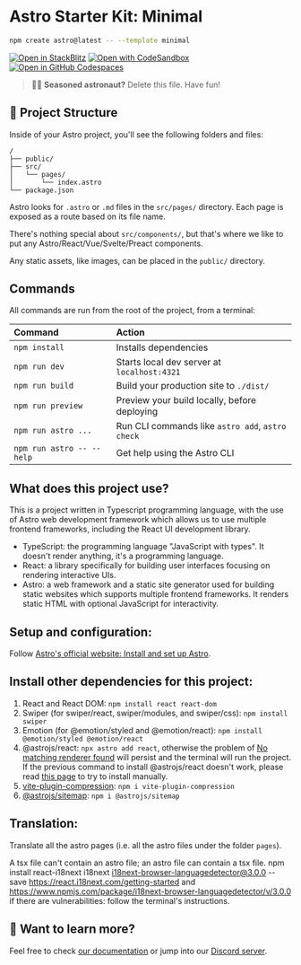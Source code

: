 # Astro Starter Kit: Minimal

```sh
npm create astro@latest -- --template minimal
```

[![Open in StackBlitz](https://developer.stackblitz.com/img/open_in_stackblitz.svg)](https://stackblitz.com/github/withastro/astro/tree/latest/examples/minimal)
[![Open with CodeSandbox](https://assets.codesandbox.io/github/button-edit-lime.svg)](https://codesandbox.io/p/sandbox/github/withastro/astro/tree/latest/examples/minimal)
[![Open in GitHub Codespaces](https://github.com/codespaces/badge.svg)](https://codespaces.new/withastro/astro?devcontainer_path=.devcontainer/minimal/devcontainer.json)

> 🧑‍🚀 **Seasoned astronaut?** Delete this file. Have fun!

## 🚀 Project Structure

Inside of your Astro project, you'll see the following folders and files:

```text
/
├── public/
├── src/
│   └── pages/
│       └── index.astro
└── package.json
```

Astro looks for `.astro` or `.md` files in the `src/pages/` directory. Each page is exposed as a route based on its file name.

There's nothing special about `src/components/`, but that's where we like to put any Astro/React/Vue/Svelte/Preact components.

Any static assets, like images, can be placed in the `public/` directory.

## Commands

All commands are run from the root of the project, from a terminal:

| Command                   | Action                                           |
| :------------------------ | :----------------------------------------------- |
| `npm install`             | Installs dependencies                            |
| `npm run dev`             | Starts local dev server at `localhost:4321`      |
| `npm run build`           | Build your production site to `./dist/`          |
| `npm run preview`         | Preview your build locally, before deploying     |
| `npm run astro ...`       | Run CLI commands like `astro add`, `astro check` |
| `npm run astro -- --help` | Get help using the Astro CLI                     |

## What does this project use?
This is a project written in Typescript programming language, with the use of Astro web development framework which allows us to use multiple frontend frameworks, including the React UI development library.
- TypeScript: the programming language "JavaScript with types". It doesn't render anything, it's a programming language.
- React: a library specifically for building user interfaces focusing on rendering interactive UIs.
- Astro: a web framework and a static site generator used for building static websites which supports multiple frontend frameworks. It renders static HTML with optional JavaScript for interactivity.

## Setup and configuration:
Follow [Astro's official website: Install and set up Astro](https://docs.astro.build/en/install-and-setup/).

## Install other dependencies for this project:
1. React and React DOM: `npm install react react-dom`
2. Swiper (for swiper/react, swiper/modules, and swiper/css): `npm install swiper`
3. Emotion (for @emotion/styled and @emotion/react): `npm install @emotion/styled @emotion/react`
4. @astrojs/react: `npx astro add react`, otherwise the problem of [No matching renderer found](https://docs.astro.build/en/reference/errors/no-matching-renderer/) will persist and the terminal will run the project. If the previous command to install @astrojs/react doesn't work, please read [this page](https://docs.astro.build/en/guides/integrations-guide/react/) to try to install manually.
5. [vite-plugin-compression](https://www.npmjs.com/package/vite-plugin-compression): `npm i vite-plugin-compression`
6. [@astrojs/sitemap](https://www.npmjs.com/package/@astrojs/sitemap): `npm i @astrojs/sitemap`

## Translation:
Translate all the astro pages (i.e. all the astro files under the folder `pages`).

A tsx file can't contain an astro file; an astro file can contain a tsx file.
npm install react-i18next i18next i18next-browser-languagedetector@3.0.0 --save
https://react.i18next.com/getting-started and https://www.npmjs.com/package/i18next-browser-languagedetector/v/3.0.0
if there are vulnerabilities: follow the terminal's instructions.
## 👀 Want to learn more?

Feel free to check [our documentation](https://docs.astro.build) or jump into our [Discord server](https://astro.build/chat).
